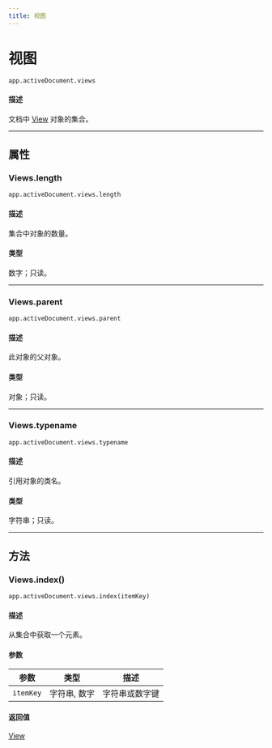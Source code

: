 ```yaml
---
title: 视图
---
```

# 视图

`app.activeDocument.views`

#### 描述

文档中 [View](.././View) 对象的集合。

---

## 属性

### Views.length

`app.activeDocument.views.length`

#### 描述

集合中对象的数量。

#### 类型

数字；只读。

---

### Views.parent

`app.activeDocument.views.parent`

#### 描述

此对象的父对象。

#### 类型

对象；只读。

---

### Views.typename

`app.activeDocument.views.typename`

#### 描述

引用对象的类名。

#### 类型

字符串；只读。

---

## 方法

### Views.index()

`app.activeDocument.views.index(itemKey)`

#### 描述

从集合中获取一个元素。

#### 参数

| 参数       | 类型           | 描述               |
| ---------- | -------------- | ------------------ |
| `itemKey`  | 字符串, 数字   | 字符串或数字键     |

#### 返回值

[View](.././View)